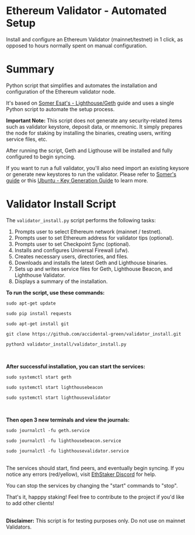 # Ethereum Validator - Automated Setup
Install and configure an Ethereum Validator (mainnet/testnet) in 1 click, as opposed to hours normally spent on manual configuration.

# Summary
Python script that simplifies and automates the installation and configuration of the Ethereum validator node.

It's based on [Somer Esat's - Lighthouse/Geth](https://someresat.medium.com/guide-to-staking-on-ethereum-ubuntu-lighthouse-773f5d982e03) guide and uses a single Python script to automate the setup process.

**Important Note:** This script does not generate any security-related items such as validator keystore, deposit data, or mnemonic. It simply prepares the node for staking by installing the binaries, creating users, writing service files, etc.

After running the script, Geth and Ligthouse will be installed and fully configured to begin syncing.

If you want to run a full validator, you'll also need import an existing keysore or generate new keystores to run the validator. Please refer to [Somer's guide](https://someresat.medium.com/guide-to-staking-on-ethereum-ubuntu-lighthouse-773f5d982e03) or this [Ubuntu - Key Generation Guide](https://agstakingco.gitbook.io/eth-2-0-key-generation-ubuntu-live-usb/) to learn more.

# Validator Install Script
The `validator_install.py` script performs the following tasks:

1) Prompts user to select Ethereum network (mainnet / testnet).
2) Prompts user to set Ethereum address for validator tips (optional).
3) Prompts user to set Checkpoint Sync (optional).
4) Installs and configures Universal Firewall (ufw).
5) Creates necessary users, directories, and files.
6) Downloads and installs the latest Geth and Lighthouse binaries.
7) Sets up and writes service files for Geth, Lighthouse Beacon, and Lighthouse Validator.
8) Displays a summary of the installation.

**To run the script, use these commands:**

`sudo apt-get update`

`sudo pip install requests`

`sudo apt-get install git`

`git clone https://github.com/accidental-green/validator_install.git`

`python3 validator_install/validator_install.py`  

<br />  

**After successful installation, you can start the services:**

`sudo systemctl start geth`

`sudo systemctl start lighthousebeacon`

`sudo systemctl start lighthousevalidator`

<br />

**Then open 3 new terminals and view the journals:**

`sudo journalctl -fu geth.service`

`sudo journalctl -fu lighthousebeacon.service`

`sudo journalctl -fu lighthousevalidator.service`

\
The services should start, find peers, and eventually begin syncing. If you notice any errors (red/yellow), visit [EthStaker Discord](https://discord.com/invite/ucsTcA2wTq) for help.


You can stop the services by changing the "start" commands to "stop".


That's it, happpy staking! Feel free to contribute to the project if you'd like to add other clients!

\
**Disclaimer:** This script is for testing purposes only. Do not use on mainnet Validators.
